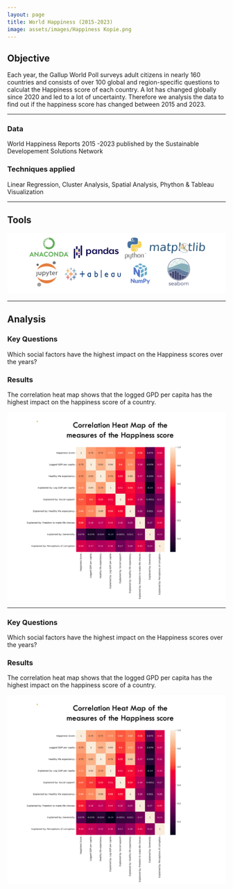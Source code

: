 ```yaml
---
layout: page
title: World Happiness (2015-2023)
image: assets/images/Happiness Kopie.png
---
```


<h2>Objective</h2>

<p>Each year, the Gallup World Poll surveys adult citizens in nearly 160 countries and consists of over 100 global and region-specific questions to calculat the Happiness score of each country. A lot has changed globally since 2020 and led to a lot of uncertainty. Therefore we analysis the data to find out if the happiness score has changed between 2015 and 2023. </p>

<hr class="major" />
<div class="features">
		<article>
			<span class="icon fa-database"></span>
			<div class="content">
				<h3>Data</h3>
				<p>World Happiness Reports 2015 -2023 published by the Sustainable Developement Solutions Network </p>
			</div>
		</article>
		<article>
			<span class="icon fa-book"></span>
			<div class="content">
				<h3>Techniques applied</h3>
				<p> Linear Regression, Cluster Analysis, Spatial Analysis, Phython & Tableau Visualization </p>
			</div>
		</article>
	</div>

<hr class="major" />
<h2>Tools</h2>
<span class="image fit"><img src="assets/images/Happiness, Tools.png" alt="" /></span>

<hr class="major" />
<h2>Analysis</h2>
	<article>
			<div class="content">
				<h3>Key Questions</h3>
				<p>Which social factors have the highest impact on the Happiness scores over the years?</p>
				<h3>Results</h3>
				<p>The correlation heat map shows that the logged GPD per capita has the highest impact on the
			           happiness score of a country.</p>
			</div>
		</article>
  		<article>
			<span class="image fit"><img src="assets/images/Heatmap.png" alt="" /></span>
		</article>
	
 <hr class="major" />

<article>
			<div class="content">
				<h3>Key Questions</h3>
				<p>Which social factors have the highest impact on the Happiness scores over the years?</p>
				<h3>Results</h3>
				<p>The correlation heat map shows that the logged GPD per capita has the highest impact on the
			           happiness score of a country.</p>
			</div>
		</article>
  		<article>
			<span class="image fit"><img src="assets/images/Heatmap.png" alt="" /></span>
		</article>
		
